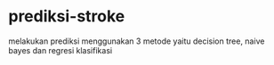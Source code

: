 # prediksi-stroke
melakukan prediksi menggunakan 3 metode yaitu decision tree, naive bayes dan regresi klasifikasi
